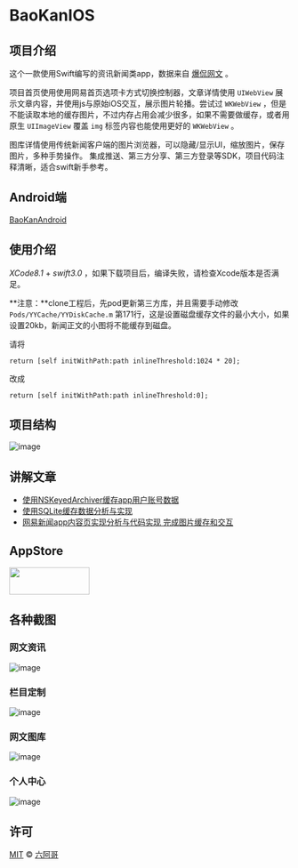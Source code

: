 # BaoKanIOS

## 项目介绍

这个一款使用Swift编写的资讯新闻类app，数据来自 [爆侃网文](http://www.baokan.name) 。

项目首页使用使用网易首页选项卡方式切换控制器，文章详情使用 `UIWebView` 展示文章内容，并使用js与原始iOS交互，展示图片轮播。尝试过 `WKWebView` ，但是不能读取本地的缓存图片，不过内存占用会减少很多，如果不需要做缓存，或者用原生 `UIImageView` 覆盖 `img` 标签内容也能使用更好的 `WKWebView` 。

图库详情使用传统新闻客户端的图片浏览器，可以隐藏/显示UI，缩放图片，保存图片，多种手势操作。
集成推送、第三方分享、第三方登录等SDK，项目代码注释清晰，适合swift新手参考。

## Android端

[BaoKanAndroid](https://github.com/6ag/BaoKanAndroid)

## 使用介绍

*XCode8.1* + *swift3.0* ，如果下载项目后，编译失败，请检查Xcode版本是否满足。
   
**注意：**clone工程后，先pod更新第三方库，并且需要手动修改 `Pods/YYCache/YYDiskCache.m` 第171行，这是设置磁盘缓存文件的最小大小，如果设置20kb，新闻正文的小图将不能缓存到磁盘。

请将

```objc
return [self initWithPath:path inlineThreshold:1024 * 20];
```

改成

```objc
return [self initWithPath:path inlineThreshold:0];
```

## 项目结构

![image](https://github.com/6ag/BaoKanIOS/blob/master/project.png)

## 讲解文章

+ [使用NSKeyedArchiver缓存app用户账号数据](https://blog.6ag.cn/1545.html)
+ [使用SQLite缓存数据分析与实现](https://blog.6ag.cn/1551.html)
+ [网易新闻app内容页实现分析与代码实现 完成图片缓存和交互](https://blog.6ag.cn/1514.html)

## AppStore

<a target='_blank' href='https://itunes.apple.com/app/id1115587250'>
<img src='http://ww2.sinaimg.cn/large/0060lm7Tgw1f1hgrs1ebwj308102q0sp.jpg' width='144' height='49' />
</a>

## 各种截图

### 网文资讯

![image](https://github.com/6ag/BaoKanIOS/blob/master/1.gif)

### 栏目定制

![image](https://github.com/6ag/BaoKanIOS/blob/master/2.gif)

### 网文图库

![image](https://github.com/6ag/BaoKanIOS/blob/master/3.gif)

### 个人中心

![image](https://github.com/6ag/BaoKanIOS/blob/master/4.gif)

## 许可

[MIT](https://raw.githubusercontent.com/Finb/V2ex-Swift/master/LICENSE) © [六阿哥](https://github.com/6ag)

